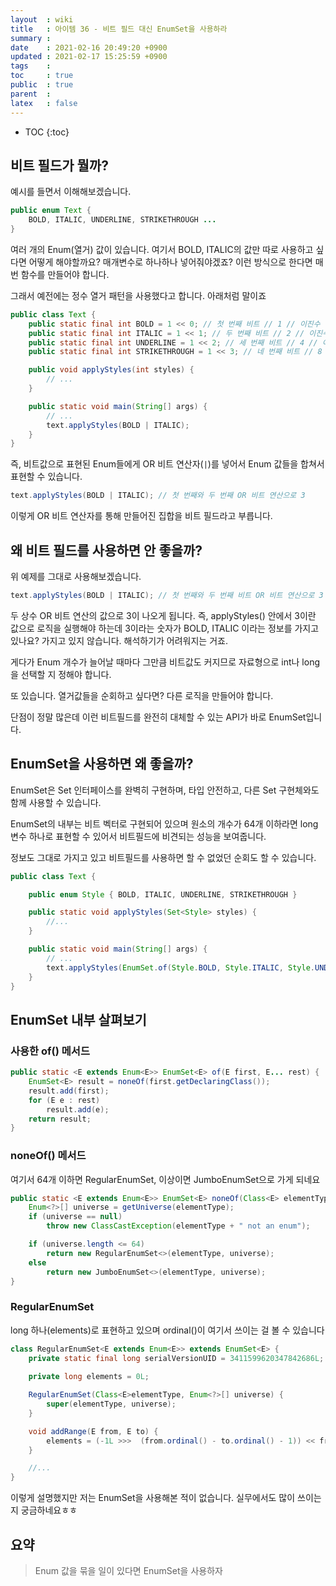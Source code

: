 ```yaml
---
layout  : wiki
title   : 아이템 36 - 비트 필드 대신 EnumSet을 사용하라
summary : 
date    : 2021-02-16 20:49:20 +0900
updated : 2021-02-17 15:25:59 +0900
tags    : 
toc     : true
public  : true
parent  : 
latex   : false
---
```

* TOC
{:toc}

## 비트 필드가 뭘까?

예시를 들면서 이해해보겠습니다.

```java
public enum Text {
    BOLD, ITALIC, UNDERLINE, STRIKETHROUGH ...
}
```

여러 개의 Enum(열거) 값이 있습니다. 여기서 BOLD, ITALIC의 값만 따로 사용하고 싶다면 어떻게 해야할까요? 매개변수로 하나하나 넣어줘야겠죠? 이런 방식으로 한다면 매번 함수를 만들어야 합니다.

그래서 예전에는 정수 열거 패턴을 사용했다고 합니다. 아래처럼 말이죠

```java
public class Text {
    public static final int BOLD = 1 << 0; // 첫 번째 비트 // 1 // 이진수 : 0001
    public static final int ITALIC = 1 << 1; // 두 번째 비트 // 2 // 이진수 : 0010
    public static final int UNDERLINE = 1 << 2; // 세 번째 비트 // 4 // 이진수 : 0100
    public static final int STRIKETHROUGH = 1 << 3; // 네 번째 비트 // 8 이진수 : 1000

    public void applyStyles(int styles) {
        // ...
    }

    public static void main(String[] args) {
        // ...
        text.applyStyles(BOLD | ITALIC);
    }
} 
```

즉, 비트값으로 표현된 Enum들에게 OR 비트 연산자(`|`)를 넣어서 Enum 값들을 합쳐서 표현할 수 있습니다.

```java
text.applyStyles(BOLD | ITALIC); // 첫 번째와 두 번째 OR 비트 연산으로 3
```

이렇게 OR 비트 연산자를 통해 만들어진 집합을 비트 필드라고 부릅니다.

## 왜 비트 필드를 사용하면 안 좋을까?

위 예제를 그대로 사용해보겠습니다.

```java
text.applyStyles(BOLD | ITALIC); // 첫 번째와 두 번째 비트 OR 비트 연산으로 3 // 01 | 10 -> 11
```

두 상수 OR 비트 연산의 값으로 3이 나오게 됩니다. 즉, applyStyles() 안에서 3이란 값으로 로직을 실행해야 하는데 3이라는 숫자가 BOLD, ITALIC 이라는 정보를 가지고 있나요? 가지고 있지 않습니다. 해석하기가 어려워지는 거죠.

게다가 Enum 개수가 늘어날 때마다 그만큼 비트값도 커지므로 자료형으로 int나 long을 선택할 지 정해야 합니다. 

또 있습니다. 열거값들을 순회하고 싶다면? 다른 로직을 만들어야 합니다.

단점이 정말 많은데 이런 비트필드를 완전히 대체할 수 있는 API가 바로 EnumSet입니다.

## EnumSet을 사용하면 왜 좋을까?

EnumSet은 Set 인터페이스를 완벽히 구현하며, 타입 안전하고, 다른 Set 구현체와도 함께 사용할 수 있습니다.

EnumSet의 내부는 비트 벡터로 구현되어 있으며 원소의 개수가 64개 이하라면 long 변수 하나로 표현할 수 있어서 비트필드에 비견되는 성능을 보여줍니다.

정보도 그대로 가지고 있고 비트필드를 사용하면 할 수 없었던 순회도 할 수 있습니다.

```java
public class Text {

    public enum Style { BOLD, ITALIC, UNDERLINE, STRIKETHROUGH }

    public static void applyStyles(Set<Style> styles) {
        //...
    }

    public static void main(String[] args) {
        // ...
        text.applyStyles(EnumSet.of(Style.BOLD, Style.ITALIC, Style.UNDERLINE));
    }
}
```

## EnumSet 내부 살펴보기

### 사용한 of() 메서드

```java
public static <E extends Enum<E>> EnumSet<E> of(E first, E... rest) {
    EnumSet<E> result = noneOf(first.getDeclaringClass());
    result.add(first);
    for (E e : rest)
        result.add(e);
    return result;
}
```

### noneOf() 메서드

여기서 64개 이하면 RegularEnumSet, 이상이면 JumboEnumSet으로 가게 되네요

```java
public static <E extends Enum<E>> EnumSet<E> noneOf(Class<E> elementType) {
    Enum<?>[] universe = getUniverse(elementType);
    if (universe == null)
        throw new ClassCastException(elementType + " not an enum");

    if (universe.length <= 64)
        return new RegularEnumSet<>(elementType, universe);
    else
        return new JumboEnumSet<>(elementType, universe);
}
```

### RegularEnumSet

long 하나(elements)로 표현하고 있으며 ordinal()이 여기서 쓰이는 걸 볼 수 있습니다

```java
class RegularEnumSet<E extends Enum<E>> extends EnumSet<E> {
    private static final long serialVersionUID = 3411599620347842686L;
    
    private long elements = 0L;

    RegularEnumSet(Class<E>elementType, Enum<?>[] universe) {
        super(elementType, universe);
    }

    void addRange(E from, E to) {
        elements = (-1L >>>  (from.ordinal() - to.ordinal() - 1)) << from.ordinal();
    }

    //...
}
```

이렇게 설명했지만 저는 EnumSet을 사용해본 적이 없습니다. 실무에서도 많이 쓰이는 지 궁금하네요ㅎㅎ

## 요약

> Enum 값을 묶을 일이 있다면 EnumSet을 사용하자

